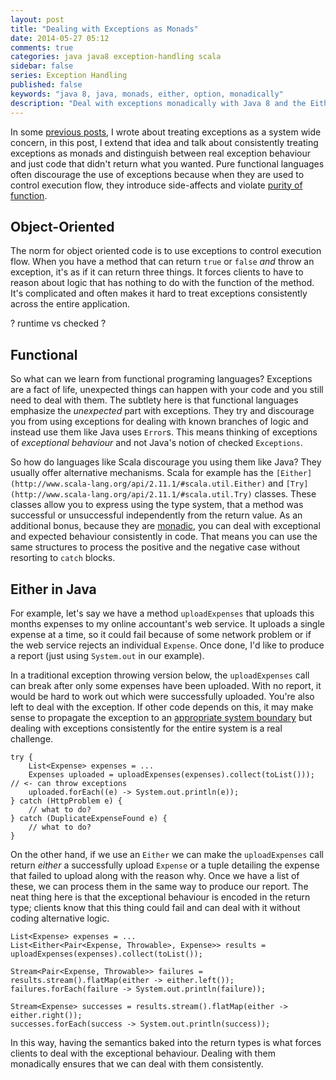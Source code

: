 ```yaml
---
layout: post
title: "Dealing with Exceptions as Monads"
date: 2014-05-27 05:12
comments: true
categories: java java8 exception-handling scala
sidebar: false
series: Exception Handling
published: false
keywords: "java 8, java, monads, either, option, monadically"
description: "Deal with exceptions monadically with Java 8 and the Either class"
---
```


In some [previous posts](http://baddotrobot.com/blog/categories/exceptions/), I wrote about treating exceptions as a system wide concern, in this post, I extend that idea and talk about consistently treating exceptions as monads and distinguish between real exception behaviour and just code that didn't return what you wanted. Pure functional languages often discourage the use of exceptions because when they are used to control execution flow, they introduce side-affects and violate [purity of function](http://baddotrobot.com/blog/2012/04/03/scala-as-a-functional-oo-hybrid/).

<!-- more -->

## Object-Oriented

The norm for object oriented code is to use exceptions to control execution flow. When you have a method that can return `true` or `false` _and_ throw an exception, it's as if it can return three things. It forces clients to have to reason about logic that has nothing to do with the function of the method. It's complicated and often makes it hard to treat exceptions consistently across the entire application.

? runtime vs checked ?

## Functional

So what can we learn from functional programing languages? Exceptions are a fact of life, unexpected things can happen with your code and you still need to deal with them. The subtlety here is that functional languages emphasize the *unexpected* part with exceptions. They try and discourage you from using exceptions for dealing with known branches of logic and instead use them like Java uses `Error`s. This means thinking of exceptions of _exceptional behaviour_ and not Java's notion of checked `Exceptions`. 

So how do languages like Scala discourage you using them like Java? They usually offer alternative mechanisms. Scala for example has the `[Either](http://www.scala-lang.org/api/2.11.1/#scala.util.Either)` and `[Try](http://www.scala-lang.org/api/2.11.1/#scala.util.Try)` classes. These classes allow you to express using the type system, that a method was successful or unsuccessful independently from the return value. As an additional bonus, because they are [monadic](http://debasishg.blogspot.co.uk/2008/03/monads-another-way-to-abstract.html), you can deal with exceptional and expected behaviour consistently in code. That means you can use the same structures to process the positive and the negative case without resorting to `catch` blocks.
  
## Either in Java
  
For example, let's say we have a method `uploadExpenses` that uploads this months expenses to my online accountant's web service. It uploads a single expense at a time, so it could fail because of some network problem or if the web service rejects an individual `Expense`. Once done, I'd like to produce a report (just using `System.out` in our example).

In a traditional exception throwing version below, the `uploadExpenses` call can break after only some expenses have been uploaded. With no report, it would be hard to work out which were successfully uploaded. You're also left to deal with the exception. If other code depends on this, it may make sense to propagate the exception to an [appropriate system boundary](http://baddotrobot.com/blog/2012/03/28/exception-handling-as-a-system-wide-concern/) but dealing with exceptions consistently for the entire system is a real challenge. 

    try {
        List<Expense> expenses = ...
        Expenses uploaded = uploadExpenses(expenses).collect(toList()));    // <- can throw exceptions
        uploaded.forEach((e) -> System.out.println(e));
    } catch (HttpProblem e) {
        // what to do?
    } catch (DuplicateExpenseFound e) {
        // what to do?  
    }


On the other hand, if we use an `Either` we can make the `uploadExpenses` call return _either_ a successfully upload `Expense` or a tuple detailing the expense that failed to upload along with the reason why. Once we have a list of these, we can process them in the same way to produce our report. The neat thing here is that the exceptional behaviour is encoded in the return type; clients know that this thing could fail and can deal with it without coding alternative logic.


    List<Expense> expenses = ...
    List<Either<Pair<Expense, Throwable>, Expense>> results = uploadExpenses(expenses).collect(toList());
    
    Stream<Pair<Expense, Throwable>> failures = results.stream().flatMap(either -> either.left());
    failures.forEach(failure -> System.out.println(failure));
    
    Stream<Expense> successes = results.stream().flatMap(either -> either.right());
    successes.forEach(success -> System.out.println(success));

In this way, having the semantics baked into the return types is what forces clients to deal with the exceptional behaviour. Dealing with them monadically ensures that we can deal with them consistently.